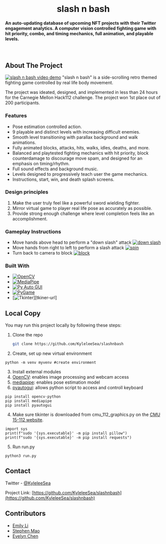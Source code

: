 <!-- PROJECT LOGO -->
<br />
<h1 align="center">slash n bash</h1>

  <p align="center">
    <h4>
      An auto-updating database of upcoming NFT projects with their Twitter engagement analytics.
    A computer vision controlled fighting game with hit priority, combo, and timing mechanics, full animation, and playable levels.
    </h4>
    <br />
  </p>
</div>

<!-- ABOUT THE PROJECT -->
## About The Project

[![slash n bash video demo][video-demo]](https://github.com/KyleleeSea/slashnbash)
"slash n bash" is a side-scrolling retro themed fighting game controlled by real life body movement.

The project was ideated, designed, and implemented in less than 24 hours for the Carnegie Mellon
Hack112 challenge. The project won 1st place out of 200 participants.

### Features
- Pose estimation controlled action.
- 9 playable and distinct levels with increasing difficult enemies.
- Smooth level transitioning with parallax background and walk animations.
- Fully animated blocks, attacks, hits, walks, idles, deaths, and more.
- Balanced and playtested fighting mechanics with hit priority, block counterdamage to discourage
move spam, and designed for an emphasis on timing/rhythm.
- Full sound effects and background music.
- Levels designed to progressively teach user the game mechanics.
- Instructions, start, win, and death splash screens.

### Design principles
1. Make the user truly feel like a powerful sword wielding fighter.
2. Mirror virtual game to player real life pose as accurately as possible.
3. Provide strong enough challenge where level completion feels like an accomplishment.

### Gameplay Instructions
- Move hands above head to perform a "down slash" attack
[![down slash][down-slash]](https://github.com/KyleleeSea/slashnbash)
- Move hands from right to left to perform a slash attack
[![spin][spin]](https://github.com/KyleleeSea/slashnbash)
- Turn back to camera to block
[![block][block]](https://github.com/KyleleeSea/slashnbash)

### Built With
* [![OpenCV][opencv]][opencv-url]
* [![MediaPipe][mediapipe]][mediapipe-url]
* [![Py Auto GUI][pyautogui]][pyautogui-url]
* [![PyGame][pygame]][pygame-url]
* [![Tkinter][tkinter]][tkiner-url]

## Local Copy
You may run this project locally by following these steps:

1. Clone the repo
   ```sh
   git clone https://github.com/KyleleeSea/slashnbash
   ```
2. Create, set up new virtual environment
```
python -m venv myvenv #create environment
```

3. Install external modules 
1. [OpenCV](https://docs.opencv.org/4.x/d6/d00/tutorial_py_root.html): enables image processing and webcam access
2. [mediapipe](https://google.github.io/mediapipe/solutions/solutions.html): enables pose estimation model
3. [pyautogui](https://pyautogui.readthedocs.io/en/latest/): allows python script to access and controll keyboard
```
pip install opencv-python
pip install mediapipe
pip install pyautogui
```

4. Make sure tikinter is downloaded from cmu_112_graphics.py on the [CMU 15-112 website](https://www.cs.cmu.edu/~112/notes/notes-graphics.html#installingModules).
```
import sys
print(f"sudo '{sys.executable}' -m pip install pillow")
print(f"sudo '{sys.executable}' -m pip install requests")
```
5. Run run.py
```
python3 run.py
```
   
<!-- CONTACT -->
## Contact

Twitter - [@KyleleeSea](https://twitter.com/KyleleeSea)

Project Link: [https://github.com/KyleleeSea/slashnbash](https://github.com/KyleleeSea/slashnbash)

## Contributors
- [Emily Li](https://github.com/emilyjiayaoli/slash_n_bash/commits?author=emilyjiayaoli)
- [Stephen Mao](https://github.com/stephenlearnscode)
- [Evelyn Chen](https://github.com/evelynnchen-cmu)

<!-- MARKDOWN LINKS & IMAGES -->
[video-demo]: https://imgur.com/a/U7V9bVQ
[down-slash]: https://imgur.com/a/3zQBGve
[block]: https://imgur.com/a/3zQBGve
[spin]: https://imgur.com/a/r1PwSq9
[opencv]: https://img.shields.io/badge/OpenCV-fe2a44?style=for-the-badge&logo=opencv&logoColor=ffffff
[opencv-url]: https://opencv.org/
[mediapipe]: https://img.shields.io/badge/Mediapipe-04ABC1?style=for-the-badge&logo=mediapipe&logoColor=ffffff
[mediapipe-url]: https://mediapipe.dev/ 
[tkinter]: https://img.shields.io/badge/Tkinter-FFFFCC?style=for-the-badge&logo=tkinter&logoColor=ffffff
[tkinter-url]: https://docs.python.org/3/library/tkinter.html
[pyautogui]: https://img.shields.io/badge/pyautogui-464646?style=for-the-badge&logo=pyautogui&logoColor=ffffff
[pyautogui-url]: https://pypi.org/project/PyAutoGUI/
[pygame]: https://img.shields.io/badge/pygame-6AEE28?style=for-the-badge&logo=pygame&logoColor=ffffff
[pygame-url]: https://www.pygame.org/docs/
